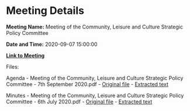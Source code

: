 # Meeting Details

**Meeting Name:** Meeting of the Community, Leisure and Culture Strategic Policy Committee

**Date and Time:** 2020-09-07 15:00:00

**[Link to Meeting](https://www.limerick.ie/council/whats-on/meeting-community-leisure-and-culture-strategic-policy-committee-2)**

Files: 

Agenda - Meeting of the Community, Leisure and Culture Strategic Policy Committee - 7th September 2020.pdf - [Original file](https://www.limerick.ie/sites/default/files/media/documents/2020-08/20200907-agenda.pdf) - [Extracted text](./Agenda%20-%C2%A0Meeting%20of%20the%20Community%2C%20Leisure%20and%20Culture%20Strategic%20Policy%20Committee%20-%207th%20September%202020.md)

Minutes - Meeting of the Community, Leisure and Culture Strategic Policy Committee - 6th July 2020.pdf - [Original file](https://www.limerick.ie/sites/default/files/media/documents/2021-10/meeting-minutes-of-the-community-leisure-and-culture-strategic-policy-committee-6th-of-july-2020.pdf) - [Extracted text](./Minutes%20-%C2%A0Meeting%20of%20the%20Community%2C%20Leisure%20and%20Culture%20Strategic%20Policy%20Committee%20-%206th%20July%202020.md)

